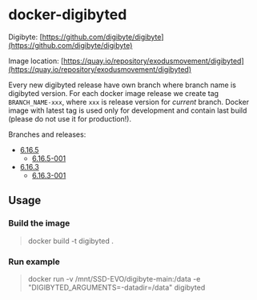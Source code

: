 # docker-digibyted

Digibyte: [https://github.com/digibyte/digibyte](https://github.com/digibyte/digibyte)

Image location: [https://quay.io/repository/exodusmovement/digibyted](https://quay.io/repository/exodusmovement/digibyted)

Every new digibyted release have own branch where branch name is digibyted version. For each docker image release we create tag `BRANCH_NAME-xxx`, where `xxx` is release version for *current* branch. Docker image with latest tag is used only for development and contain last build (please do not use it for production!).

Branches and releases:

 - [6.16.5](https://github.com/ExodusMovement/docker-digibyted/tree/6.16.5)
   - [6.16.5-001](https://github.com/ExodusMovement/docker-digibyted/tree/6.16.5-001)
 - [6.16.3](https://github.com/ExodusMovement/docker-digibyted/tree/6.16.3)
   - [6.16.3-001](https://github.com/ExodusMovement/docker-digibyted/tree/6.16.3-001)

## Usage

### Build the image

> docker build -t digibyted .

### Run example

> docker run -v /mnt/SSD-EVO/digibyte-main:/data -e "DIGIBYTED_ARGUMENTS=-datadir=/data" digibyted
